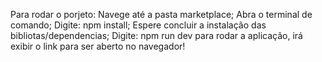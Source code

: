 Para rodar o porjeto: 
    Navege até a pasta marketplace;
    Abra o terminal de comando;
    Digite: npm install;
    Espere concluir a instalação das bibliotas/dependencias;
    Digite: npm run dev para rodar a aplicação, irá exibir o link para ser aberto no navegador!
